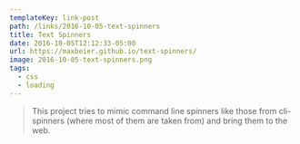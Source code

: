 ```yaml
---
templateKey: link-post
path: /links/2016-10-05-text-spinners
title: Text Spinners
date: 2016-10-05T12:12:33-05:00
url: https://maxbeier.github.io/text-spinners/
image: 2016-10-05-text-spinners.png
tags:
  - css
  - loading
---
```

> This project tries to mimic command line spinners like those from cli-spinners (where most of them are taken from) and bring them to the web.
